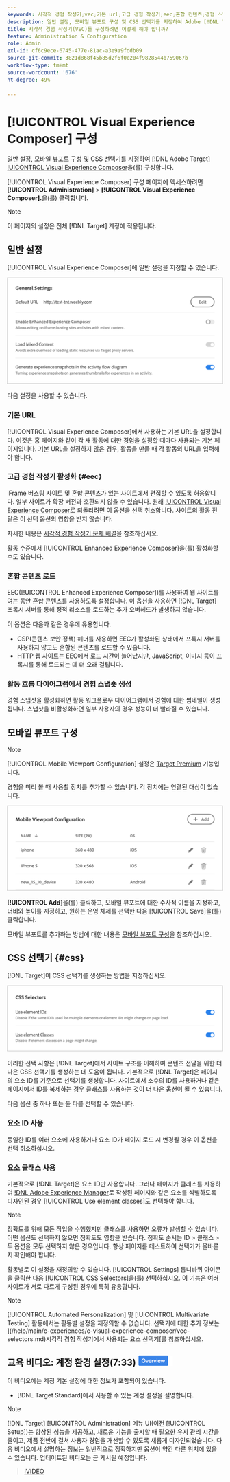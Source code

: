 ```yaml
---
keywords: 시각적 경험 작성기;vec;기본 url;고급 경험 작성기;eec;혼합 컨텐츠;경험 스냅샷;모바일 뷰포트;css;css 선택기
description: 일반 설정, 모바일 뷰포트 구성 및 CSS 선택기를 지정하여 Adobe [!DNL Target] VEC(시각적 경험 작성기)를 구성하는 방법에 대해 알아봅니다.
title: 시각적 경험 작성기(VEC)를 구성하려면 어떻게 해야 합니까?
feature: Administration & Configuration
role: Admin
exl-id: cf6c9ece-6745-477e-81ac-a3e9a9fddb09
source-git-commit: 3821d868f45b85d2f6f0e204f9828544b759067b
workflow-type: tm+mt
source-wordcount: '676'
ht-degree: 49%

---
```


# [!UICONTROL Visual Experience Composer] 구성

일반 설정, 모바일 뷰포트 구성 및 CSS 선택기를 지정하여 [!DNL Adobe Target] [!UICONTROL Visual Experience Composer](VEC)을(를) 구성합니다.

[!UICONTROL Visual Experience Composer] 구성 페이지에 액세스하려면 **[!UICONTROL Administration]** > **[!UICONTROL Visual Experience Composer].**&#x200B;을(를) 클릭합니다.

>[!NOTE]
>
>이 페이지의 설정은 전체 [!DNL Target] 계정에 적용됩니다.

## 일반 설정

[!UICONTROL Visual Experience Composer]에 일반 설정을 지정할 수 있습니다.

![일반 설정 섹션](/help/main/administrating-target/assets/general-settings.png)

다음 설정을 사용할 수 있습니다.

### 기본 URL

[!UICONTROL Visual Experience Composer]에서 사용하는 기본 URL을 설정합니다. 이것은 홈 페이지와 같이 각 새 활동에 대한 경험을 설정할 때마다 사용되는 기본 페이지입니다. 기본 URL을 설정하지 않은 경우, 활동을 만들 때 각 활동의 URL을 입력해야 합니다.

### 고급 경험 작성기 활성화 {#eec}

iFrame 버스팅 사이트 및 혼합 콘텐츠가 있는 사이트에서 편집할 수 있도록 허용합니다. 일부 사이트가 확장 버전과 호환되지 않을 수 있습니다. 원래 [!UICONTROL Visual Experience Composer](으)로 되돌리려면 이 옵션을 선택 취소합니다. 사이트의 활동 전달은 이 선택 옵션의 영향을 받지 않습니다.

자세한 내용은 [시각적 경험 작성기 문제 해결](/help/main/c-experiences/c-visual-experience-composer/r-troubleshoot-composer/troubleshoot-composer.md)을 참조하십시오.

활동 수준에서 [!UICONTROL Enhanced Experience Composer]을(를) 활성화할 수도 있습니다.

### 혼합 콘텐츠 로드

EEC([!UICONTROL Enhanced Experience Composer])를 사용하여 웹 사이트를 여는 동안 혼합 콘텐츠를 사용하도록 설정합니다. 이 옵션을 사용하면 [!DNL Target] 프록시 서버를 통해 정적 리소스를 로드하는 추가 오버헤드가 발생하지 않습니다.

이 옵션은 다음과 같은 경우에 유용합니다.

* CSP(콘텐츠 보안 정책) 헤더를 사용하면 EEC가 활성화된 상태에서 프록시 서버를 사용하지 않고도 혼합된 콘텐츠를 로드할 수 있습니다.
* HTTP 웹 사이트는 EEC에서 로드 시간이 늘어났지만, JavaScript, 이미지 등이 프록시를 통해 로드되는 데 더 오래 걸립니다.

### 활동 흐름 다이어그램에서 경험 스냅숏 생성

경험 스냅샷을 활성화하면 활동 워크플로우 다이어그램에서 경험에 대한 썸네일이 생성됩니다. 스냅샷을 비활성화하면 일부 사용자의 경우 성능이 더 빨라질 수 있습니다.

## 모바일 뷰포트 구성

>[!NOTE]
>
>[!UICONTROL Mobile Viewport Configuration] 설정은 [Target Premium](/help/main/c-intro/intro.md#premium) 기능입니다.


경험을 미리 볼 때 사용할 장치를 추가할 수 있습니다. 각 장치에는 연결된 대상이 있습니다.

![모바일 뷰포트 구성 섹션](/help/main/administrating-target/assets/mobile-viewport-configuration.png)

**[!UICONTROL Add]**&#x200B;을(를) 클릭하고, 모바일 뷰포트에 대한 수사적 이름을 지정하고, 너비와 높이를 지정하고, 원하는 운영 체제를 선택한 다음 [!UICONTROL Save]을(를) 클릭합니다.

모바일 뷰포트를 추가하는 방법에 대한 내용은 [모바일 뷰포트 구성](/help/main/c-experiences/c-visual-experience-composer/mobile-viewports.md)을 참조하십시오.

## CSS 선택기 {#css}

[!DNL Target]이 CSS 선택기를 생성하는 방법을 지정하십시오.

![CSS 선택기 섹션](/help/main/administrating-target/assets/css-selectors.png)

이러한 선택 사항은 [!DNL Target]에서 사이트 구조를 이해하여 콘텐츠 전달을 위한 더 나은 CSS 선택기를 생성하는 데 도움이 됩니다. 기본적으로 [!DNL Target]은 페이지의 요소 ID를 기준으로 선택기를 생성합니다. 사이트에서 소수의 ID를 사용하거나 같은 페이지에서 ID를 복제하는 경우 클래스를 사용하는 것이 더 나은 옵션이 될 수 있습니다.

다음 옵션 중 하나 또는 둘 다를 선택할 수 있습니다.

### 요소 ID 사용

동일한 ID를 여러 요소에 사용하거나 요소 ID가 페이지 로드 시 변경될 경우 이 옵션을 선택 취소하십시오.

### 요소 클래스 사용

기본적으로 [!DNL Target]은 요소 ID만 사용합니다. 그러나 페이지가 클래스를 사용하여 [!DNL Adobe Experience Manager](으)로 작성된 페이지와 같은 요소를 식별하도록 디자인된 경우 [!UICONTROL Use element classes]도 선택해야 합니다.

>[!NOTE]
>
>정확도를 위해 모든 작업을 수행했지만 클래스를 사용하면 오류가 발생할 수 있습니다. 어떤 옵션도 선택하지 않으면 정확도도 영향을 받습니다. 정확도 순서는 ID > 클래스 > 두 옵션을 모두 선택하지 않은 경우입니다. 항상 페이지를 테스트하여 선택기가 올바른지 확인해야 합니다.

활동별로 이 설정을 재정의할 수 있습니다. [!UICONTROL Settings] 톱니바퀴 아이콘을 클릭한 다음 [!UICONTROL CSS Selectors]을(를) 선택하십시오. 이 기능은 여러 사이트가 서로 다르게 구성된 경우에 특히 유용합니다.

>[!NOTE]
>
>[!UICONTROL Automated Personalization] 및 [!UICONTROL Multivariate Testing] 활동에서는 활동별 설정을 재정의할 수 없습니다.  선택기에 대한 추가 정보는 ](/help/main/c-experiences/c-visual-experience-composer/vec-selectors.md)시각적 경험 작성기에서 사용되는 요소 선택기[를 참조하십시오.

## 교육 비디오: 계정 환경 설정(7:33) ![개요 배지](/help/main/assets/overview.png)

이 비디오에는 계정 기본 설정에 대한 정보가 포함되어 있습니다.

* [!DNL Target Standard]에서 사용할 수 있는 계정 설정을 설명합니다.

>[!NOTE]
>
>[!DNL Target] [!UICONTROL Administration] 메뉴 UI(이전 [!UICONTROL Setup])는 향상된 성능을 제공하고, 새로운 기능을 출시할 때 필요한 유지 관리 시간을 줄이고, 제품 전반에 걸쳐 사용자 경험을 개선할 수 있도록 새롭게 디자인되었습니다. 다음 비디오에서 설명하는 정보는 일반적으로 정확하지만 옵션이 약간 다른 위치에 있을 수 있습니다. 업데이트된 비디오는 곧 게시될 예정입니다.

>[!VIDEO](https://video.tv.adobe.com/v/17379)
